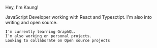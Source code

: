 Hey, I'm Kaung!

JavaScript Developer working with React and Typesctipt. I'm also into writing and open source.

    I’m currently learning GraphQL.
    I’m also working on personal projects.
    Looking to collaborate on Open source projects

